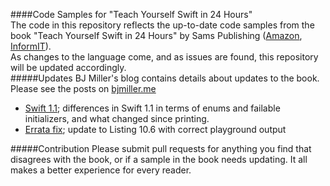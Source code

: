 ####Code Samples for "Teach Yourself Swift in 24 Hours"  
The code in this repository reflects the up-to-date code samples from the book "Teach Yourself Swift in 24 Hours" by Sams Publishing ([Amazon](http://www.amazon.com/gp/product/067233724X/ref=as_li_tl?ie=UTF8&camp=1789&creative=9325&creativeASIN=067233724X&linkCode=as2&tag=sifisoll-20&linkId=HWVLBL6WZJ55OXTW), [InformIT](http://click.linksynergy.com/link?id=k2q8qiHCM08&offerid=163217.2230969&type=2&murl=http%3A%2F%2Fwww.informit.com%2Ftitle%2F9780672337246)).  
As changes to the language come, and as issues are found, this repository will be updated accordingly.  
#####Updates
BJ Miller's blog contains details about updates to the book. Please see the posts on [bjmiller.me](http://bjmiller.me)
* [Swift 1.1](http://bjmiller.me/post/106367636847/styswiftin24h-update); differences in Swift 1.1 in terms of enums and failable initializers, and what changed since printing.  
* [Errata fix](http://bjmiller.me/post/109163406177/errata-fix-in-teach-yourself-swift-in-24-hours); update to Listing 10.6 with correct playground output  

#####Contribution
Please submit pull requests for anything you find that disagrees with the book, or if a sample in the book needs updating. It all makes a better experience for every reader.
